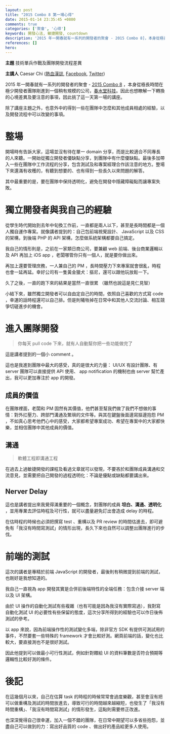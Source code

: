 ```yaml
---
layout: post
title: "2015 Combo 8 第一場心得"
date: 2015-01-14 23:35:45 +0800
comments: true
categories: ['聚會', '心得'] 
keywords: 開發心法, 敏捷開發, countdown
description: '2015 年一開春就有一系列的開發者的聚會 - 2015 Combo 8]，本身從極長時間在極少開發者團隊剛進到一個稍有規模的公司。因此也想瞭解一下轉換的心境差異及要注意的事項，因此挑了這一天第一場的講座。'
references: []
hero: 
---
```


**主題** 技術單兵作戰及團隊開發流程差異

**主講人** Caesar Chi ([熱血漢誌](http://blog.caesarchi.com/), [Facebook](https://www.facebook.com/clonncd), [Twitter](https://twitter.com/clonncd))

2015 年一開春就有一系列的開發者的聚會 - [2015 Combo 8](https://event.livehouse.in/2015/combo8/) ，本身從極長時間在極少開發者團隊剛進到一個稍有規模的公司，[春水堂科技](http://www.springhouse.com.tw/)。因此也想瞭解一下轉換的心境差異及要注意的事項，因此挑了這一天第一場的講座。

除了講座主題之外，也意外中的得到一些在團隊中怎麼和其他成員相處的經驗，以及開發流程中可以改變的事項。

<!-- more -->

# 整場

開場時有告訴大家，這場並沒有待在單一 domain 分享，而是比較適合不同專長的人來聽。一開始從獨立開發者優缺點分享，到團隊中有什麼優缺點。最後多加帶入一些在團隊中工作流程的分享，包含測試及和專案經理合作該注意的地方。整場下來還滿有收穫的，有聽到想要的、也有得到一些長久以來問題的解答。

其中最重要的是，要在團隊中保持透明化，避免在開發中隱藏障礙點而讓專案失敗。

# 獨立開發者與我自己的經驗

從學生時代開始到去年中旬換工作前，一直都是兩人以下，甚至是長時間都是一個人獨自運作專案。就像講者提到的：自己包前端視覺設計、 JavaScript 以及 CSS 的架構，到後端 PHP 的 API 架構，怎麼做系統架構都要自己搞定。

我自己的情形則是，之前在一家類日商公司，要兼顧 web 前端、後台商業邏輯以及 API 再加上 iOS app ，老闆哪管你只有一個人，就是要你做出來。

再加上還要管理庶務，一人兼自己的 PM ，長時間壓力下來專案就會很亂，時程也會一延再延。幸好公司有一隻黃金獵犬：摳尼，還可以跟他玩放鬆一下。

久了之後，一直的跑下來的結果是當然一直很累 （雖然也說這是見仁見智）

小結下來，雖然獨立開發者可以自由定自己的時間，依照自己喜歡的方式寫 code ，幸運的話時程還可以自己排。但是則犧牲掉在日常中和其他人交流討論、相互競爭切磋進步的機會。

# 進入團隊開發

> 你每天 pull code 下來，就有人自動幫你把一些功能做完了

這是講者提到的一個小 comment 。

這也是我進到團隊中最大的感受，真的是很大的力量： UI/UX 有設計團隊、有 server 團隊可以直接提供 API 使用、 app notification 的機制也由 server 幫忙產出，我可以更加專注於 app 的開發。

## 成員的價值

在團隊裡面，老闆和 PM 固然有其價值，他們甚至幫我們做了我們不想做的事情：對外扛壓力、跨部門溝通及繁瑣的文件等。與其在鍵盤後面邊寫摳邊抱怨 PM ，不如真心思考他們心中的感受，大家都希望專案成功、希望在專案中的大家都快樂，並相信團隊中其他成員的價值。

## 溝通

> 軟體工程即溝通工程

在過去上過敏捷開發的課程及看過文章就可以發現，不要吝於和團隊成員溝通和交流意見，並需要把自己開發的過程透明化：不論是優點或缺點都要講出來。

## Nerver Delay

這也是講者提出來我覺得滿重要的一個概念，對團隊的成員 **坦白、溝通、透明化** ，並用專業去評估時程及可行性，就可以盡量避免訂出會造成 delay 的時程。

在估時程的時候也必須把撰寫 test 、重構以及 PR review 的時間估進去，即可避免有「我沒有時間寫測試」的情形出現，長久下來也自然可以調整出團隊進行的步伐。

# 前端的測試

這次的講者是專精於前端 JavaScript 的開發者，最後則有稍微提到前端的測試，也剛好是我想知道的。

我自己一直視為 app 開發其實是合併前後端特性的全端任務：包含介接 server 端以及 UI 架構。

由於 UI 操作的自動化測試有些複雜（也有可能是因為我沒有實際寫過），我對寫自動化測試 UI 的必要性有些保留的態度，這次分享所得到的經驗也可以作日後佈測試的參考。

以 app 來說，因為前端操作性的測試變化多端，除非官方 SDK 有提供可測試用的事件，不然要套一些特殊的 framework 才會比較好測。網頁前端的話，變化也比較大，要直接測也不是很好測試。

因此他提到可以做最小可行性測試，例如針對餵給 UI 的資料筆數是否符合預期等邏輯性比較好測的條件。

# 後記

在這幾個月以來，自己在估算 task 的時程的時候常常會過度樂觀，甚至會沒有把可以做重構及測試的時間放進去，導致可行的時間越來越縮短，也發生了「我沒有時間重構」、「我沒有時間寫測試」的情形發生，這點則需要修正改進。

也深深覺得自己很幸運，加入一個不錯的團隊，在日常中期望可以多省些抱怨，並盡自己可以做到的力：寫出好品質的 code 、做出好的產品給更多人使用。
